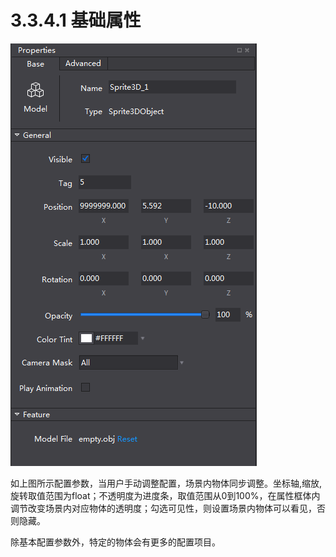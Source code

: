 # 3.3.4.1 基础属性

![Image](res/image-001.png)

如上图所示配置参数，当用户手动调整配置，场景内物体同步调整。坐标轴,缩放,旋转取值范围为float；不透明度为进度条，取值范围从0到100%，在属性框体内调节改变场景内对应物体的透明度；勾选可见性，则设置场景内物体可以看见，否则隐藏。

除基本配置参数外，特定的物体会有更多的配置项目。